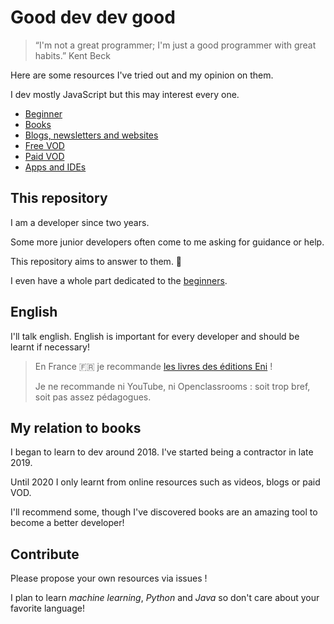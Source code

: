 # Good dev dev good

> “I'm not a great programmer; I'm just a good programmer with great habits.”
> Kent Beck

Here are some resources I've tried out and my opinion on them.

I dev mostly JavaScript but this may interest every one.

- [Beginner](./beginner.md)
- [Books](./books.md)
- [Blogs, newsletters and websites](./blogs-newsletters-and-websites.md)
- [Free VOD](./free-vod.md)
- [Paid VOD](./paid-vod.md)
- [Apps and IDEs](./apps-and-ides.md)

## This repository

I am a developer since two years.

Some more junior developers often come to me asking for guidance or help.

This repository aims to answer to them. 🙂

I even have a whole part dedicated to the [beginners](./beginner.md).

## English

I'll talk english. English is important for every developer and should be learnt if necessary!

> En France 🇫🇷 je recommande [les livres des éditions Eni](https://www.editions-eni.fr/) !
>
> Je ne recommande ni YouTube, ni Openclassrooms : soit trop bref, soit pas assez pédagogues.

## My relation to books

I began to learn to dev around 2018. I've started being a contractor in late 2019.

Until 2020 I only learnt from online resources such as videos, blogs or paid VOD.

I'll recommend some, though I've discovered books are an amazing tool to become a better developer!

## Contribute

Please propose your own resources via issues !

I plan to learn _machine learning_, _Python_ and _Java_ so don't care about your favorite language!
